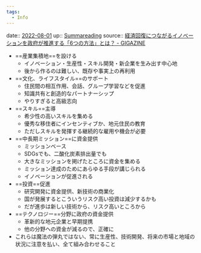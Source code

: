 ```yaml
---
tags:
  - Info
---
```


date:: [2022-08-01](Daily_Note/2022-08-01.md)
up:: [Summareading](Bar/Summareading.md)
source:: [経済回復につながるイノベーションを政府が推進する「6つの方法」とは？ - GIGAZINE](https://gigazine.net/news/20220731-6-ways-governments-drive-innovation/)

- ==産業集積地==を設ける
	- イノベーション・生産性・スキル開発・新企業を生み出す中心地
	- 後から作るのは難しい、既存や事実上の再利用
- ==文化、ライフスタイル==のサポート
	- 住民間の相互作用、会話、グループ学習などを促進
	- 知識共有と創造的なパートナーシップ
	- やりすぎると高級志向
- ==スキル==主導
	- 希少性の高いスキルを集める
	- 優秀な移住者にインセンティブか、地元住民の教育
	- ただしスキルを発揮する継続的な雇用や機会が必要
- ==中長期ミッション==に資金提供
	- ミッションベース
	- SDGsでも、二酸化炭素排出量でも
	- 大きなミッションを掲げたところに資金を集める
	- ミッション達成のためにあらゆる手段が講じられる
	- イノベーションが促進される
- ==投資==促進
	- 研究開発に資金提供、新技術の商業化
	- 国が発展するとこういうリスク高い投資は減少するかも
	- だが進歩は新しい技術から、リスク高いところから
- ==テクノロジー==分野に政府の資金提供
	- 革新的な地元企業と早期提携
	- 他の分野への資金が減るので、正確に
- これらは魔法の弾丸ではない、常に生産性、技術開発、将来の市場と地域の状況に注意を払い、全て組み合わせること